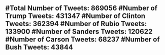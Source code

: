 #Total Number of Tweets: 869056 
#Number of Trump Tweets: 431347
#Number of Clinton Tweets: 362394
#Number of Rubio Tweets: 133900
#Number of Sanders Tweets: 120622
#Number of Carson Tweets: 68237
#Number of Bush Tweets: 43844
---
